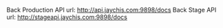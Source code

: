 Back Production API url: http://api.jaychis.com:9898/docs
Back Stage API url:      http://stageapi.jaychis.com:9898/docs
